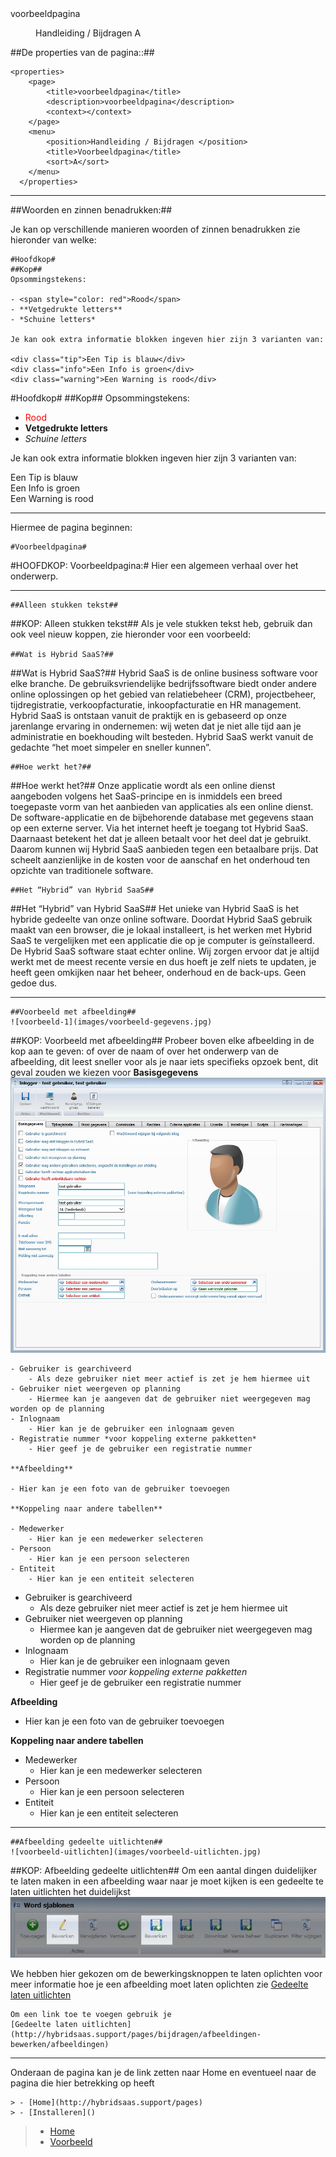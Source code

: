 <properties>
	<page>
		<title>voorbeeldpagina</title>
		<description>voorbeeldpagina</description>
		<context></context>
	</page>
	<menu>
		<position>Handleiding / Bijdragen </position>
		<title>Voorbeeldpagina</title>
		<sort>A</sort>
	</menu>
</properties>

##De properties van de pagina::##

    <properties>
    	<page>
    		<title>voorbeeldpagina</title>
    		<description>voorbeeldpagina</description>
    		<context></context>
    	</page>
    	<menu>
    		<position>Handleiding / Bijdragen </position>
    		<title>Voorbeeldpagina</title>
    		<sort>A</sort>
    	</menu>
      </properties>

----------

##Woorden en zinnen benadrukken:##

Je kan op verschillende manieren woorden of zinnen benadrukken zie hieronder van welke:

	#Hoofdkop#
	##Kop##
    Opsommingstekens:
    
    - <span style="color: red">Rood</span>
    - **Vetgedrukte letters**
    - *Schuine letters*
    
    Je kan ook extra informatie blokken ingeven hier zijn 3 varianten van:
    
    <div class="tip">Een Tip is blauw</div>
    <div class="info">Een Info is groen</div>
    <div class="warning">Een Warning is rood</div>

#Hoofdkop#
##Kop##
Opsommingstekens:


- <span style="color: red">Rood</span>
- **Vetgedrukte letters**
- *Schuine letters*

Je kan ook extra informatie blokken ingeven hier zijn 3 varianten van:

<div class="tip">Een Tip is blauw</div>
<div class="info">Een Info is groen</div>
<div class="warning">Een Warning is rood</div>

----------
Hiermee de pagina beginnen:

    #Voorbeeldpagina#

#HOOFDKOP: Voorbeeldpagina:#
Hier een algemeen verhaal over het onderwerp.

----------

    ##Alleen stukken tekst##

##KOP: Alleen stukken tekst##
Als je vele stukken tekst heb, gebruik dan ook veel nieuw koppen, zie hieronder voor een voorbeeld:

`##Wat is Hybrid SaaS?##`

##Wat is Hybrid SaaS?##
Hybrid SaaS is de online business software voor elke branche. De gebruiksvriendelijke bedrijfssoftware biedt onder andere online oplossingen op het gebied van relatiebeheer (CRM), projectbeheer, tijdregistratie, verkoopfacturatie, inkoopfacturatie en HR management. Hybrid SaaS is ontstaan vanuit de praktijk en is gebaseerd op onze jarenlange ervaring in ondernemen: wij weten dat je niet alle tijd aan je administratie en boekhouding wilt besteden. Hybrid SaaS werkt vanuit de gedachte “het moet simpeler en sneller kunnen”.

    ##Hoe werkt het?##

##Hoe werkt het?##
Onze applicatie wordt als een online dienst aangeboden volgens het SaaS-principe en is inmiddels een breed toegepaste vorm van het aanbieden van applicaties als een online dienst. De software-applicatie en de bijbehorende database met gegevens staan op een externe server. Via het internet heeft je toegang tot Hybrid SaaS. Daarnaast betekent het dat je alleen betaalt voor het deel dat je gebruikt. Daarom kunnen wij Hybrid SaaS aanbieden tegen een betaalbare prijs. Dat scheelt aanzienlijke in de kosten voor de aanschaf en het onderhoud ten opzichte van traditionele software.
    
    ##Het “Hybrid” van Hybrid SaaS##

##Het “Hybrid” van Hybrid SaaS##
Het unieke van Hybrid SaaS is het hybride gedeelte van onze online software. Doordat Hybrid SaaS gebruik maakt van een browser, die je lokaal installeert, is het werken met Hybrid SaaS te vergelijken met een applicatie die op je computer is geïnstalleerd. De Hybrid SaaS software staat echter online. Wij zorgen ervoor dat je altijd werkt met de meest recente versie en dus hoeft je zelf niets te updaten, je heeft geen omkijken naar het beheer, onderhoud en de back-ups. Geen gedoe dus.

----------

    ##Voorbeeld met afbeelding##
    ![voorbeeld-1](images/voorbeeld-gegevens.jpg)

##KOP: Voorbeeld met afbeelding##
Probeer boven elke afbeelding in de kop aan te geven: of over de naam of over het onderwerp van de afbeelding,
dit leest sneller voor als je naar iets specifieks opzoek bent, dit geval zouden we kiezen voor **Basisgegevens**
![voorbeeld-1](images/voorbeeld-gegevens.jpg)


    - Gebruiker is gearchiveerd
	    - Als deze gebruiker niet meer actief is zet je hem hiermee uit
    - Gebruiker niet weergeven op planning
	    - Hiermee kan je aangeven dat de gebruiker niet weergegeven mag worden op de planning
	- Inlognaam
		- Hier kan je de gebruiker een inlognaam geven
	- Registratie nummer *voor koppeling externe pakketten*
		- Hier geef je de gebruiker een registratie nummer
		
    **Afbeelding**

	- Hier kan je een foto van de gebruiker toevoegen

	**Koppeling naar andere tabellen**

	- Medewerker
		- Hier kan je een medewerker selecteren
	- Persoon
		- Hier kan je een persoon selecteren
	- Entiteit
		- Hier kan je een entiteit selecteren

- Gebruiker is gearchiveerd
	- Als deze gebruiker niet meer actief is zet je hem hiermee uit
- Gebruiker niet weergeven op planning
	- Hiermee kan je aangeven dat de gebruiker niet weergegeven mag worden op de planning
- Inlognaam
	- Hier kan je de gebruiker een inlognaam geven
- Registratie nummer *voor koppeling externe pakketten*
	- Hier geef je de gebruiker een registratie nummer

**Afbeelding**

- Hier kan je een foto van de gebruiker toevoegen

**Koppeling naar andere tabellen**

- Medewerker
	- Hier kan je een medewerker selecteren
- Persoon
	- Hier kan je een persoon selecteren
- Entiteit
	- Hier kan je een entiteit selecteren

----------

    ##Afbeelding gedeelte uitlichten##
    ![voorbeeld-uitlichten](images/voorbeeld-uitlichten.jpg)

##KOP: Afbeelding gedeelte uitlichten##
Om een aantal dingen duidelijker te laten maken in een afbeelding waar naar je moet kijken is een gedeelte te laten uitlichten het duidelijkst
![voorbeeld-uitlichten](images/voorbeeld-uitlichten.jpg)

We hebben hier gekozen om de bewerkingsknoppen te laten oplichten
voor meer informatie hoe je een afbeelding moet laten oplichten zie [Gedeelte laten uitlichten](http://hybridsaas.support/pages/bijdragen/afbeeldingen-bewerken/afbeeldingen)

    Om een link toe te voegen gebruik je
    [Gedeelte laten uitlichten](http://hybridsaas.support/pages/bijdragen/afbeeldingen-bewerken/afbeeldingen)



----------
Onderaan de pagina kan je de link zetten naar Home en eventueel naar de pagina die hier betrekking op heeft

    > - [Home](http://hybridsaas.support/pages)
    > - [Installeren]()

> - [Home](http://hybridsaas.support/pages)
> - [Voorbeeld](http://hybridsaas.support/pages/bijdragen/voorbeeld-pagina/voorbeeldpagina)

